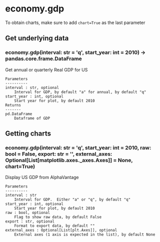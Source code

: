 # economy.gdp

To obtain charts, make sure to add `chart=True` as the last parameter

## Get underlying data 
### economy.gdp(interval: str = 'q', start_year: int = 2010) -> pandas.core.frame.DataFrame

Get annual or quarterly Real GDP for US

    Parameters
    ----------
    interval : str, optional
        Interval for GDP, by default "a" for annual, by default "q"
    start_year : int, optional
        Start year for plot, by default 2010
    Returns
    -------
    pd.DataFrame
        Dataframe of GDP

## Getting charts 
### economy.gdp(interval: str = 'q', start_year: int = 2010, raw: bool = False, export: str = '', external_axes: Optional[List[matplotlib.axes._axes.Axes]] = None, chart=True)

Display US GDP from AlphaVantage

    Parameters
    ----------
    interval : str
        Interval for GDP.  Either "a" or "q", by default "q"
    start_year : int, optional
        Start year for plot, by default 2010
    raw : bool, optional
        Flag to show raw data, by default False
    export : str, optional
        Format to export data, by default ""
    external_axes : Optional[List[plt.Axes]], optional
        External axes (1 axis is expected in the list), by default None
